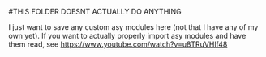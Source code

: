 #THIS FOLDER DOESNT ACTUALLY DO ANYTHING

I just want to save any custom asy modules here (not that I have any of my own yet). If you want to actually properly import asy modules and have them read, see https://www.youtube.com/watch?v=u8TRuVHlf48
